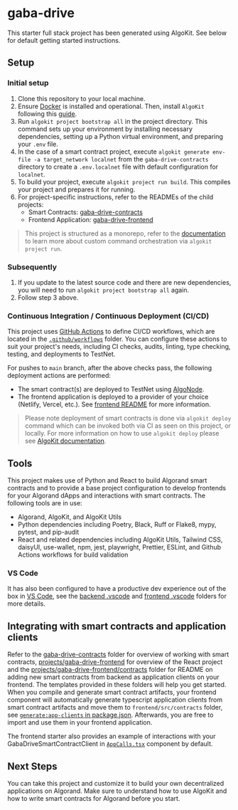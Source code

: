 # gaba-drive

This starter full stack project has been generated using AlgoKit. See below for default getting started instructions.

## Setup

### Initial setup
1. Clone this repository to your local machine.
2. Ensure [Docker](https://www.docker.com/) is installed and operational. Then, install `AlgoKit` following this [guide](https://github.com/algorandfoundation/algokit-cli#install).
3. Run `algokit project bootstrap all` in the project directory. This command sets up your environment by installing necessary dependencies, setting up a Python virtual environment, and preparing your `.env` file.
4. In the case of a smart contract project, execute `algokit generate env-file -a target_network localnet` from the `gaba-drive-contracts` directory to create a `.env.localnet` file with default configuration for `localnet`.
5. To build your project, execute `algokit project run build`. This compiles your project and prepares it for running.
6. For project-specific instructions, refer to the READMEs of the child projects:
   - Smart Contracts: [gaba-drive-contracts](projects/gaba-drive-contracts/README.md)
   - Frontend Application: [gaba-drive-frontend](projects/gaba-drive-frontend/README.md)

> This project is structured as a monorepo, refer to the [documentation](https://github.com/algorandfoundation/algokit-cli/blob/main/docs/features/project/run.md) to learn more about custom command orchestration via `algokit project run`.

### Subsequently

1. If you update to the latest source code and there are new dependencies, you will need to run `algokit project bootstrap all` again.
2. Follow step 3 above.

### Continuous Integration / Continuous Deployment (CI/CD)

This project uses [GitHub Actions](https://docs.github.com/en/actions/learn-github-actions/understanding-github-actions) to define CI/CD workflows, which are located in the [`.github/workflows`](./.github/workflows) folder. You can configure these actions to suit your project's needs, including CI checks, audits, linting, type checking, testing, and deployments to TestNet.

For pushes to `main` branch, after the above checks pass, the following deployment actions are performed:
  - The smart contract(s) are deployed to TestNet using [AlgoNode](https://algonode.io).
  - The frontend application is deployed to a provider of your choice (Netlify, Vercel, etc.). See [frontend README](frontend/README.md) for more information.

> Please note deployment of smart contracts is done via `algokit deploy` command which can be invoked both via CI as seen on this project, or locally. For more information on how to use `algokit deploy` please see [AlgoKit documentation](https://github.com/algorandfoundation/algokit-cli/blob/main/docs/features/deploy.md).

## Tools

This project makes use of Python and React to build Algorand smart contracts and to provide a base project configuration to develop frontends for your Algorand dApps and interactions with smart contracts. The following tools are in use:

- Algorand, AlgoKit, and AlgoKit Utils
- Python dependencies including Poetry, Black, Ruff or Flake8, mypy, pytest, and pip-audit
- React and related dependencies including AlgoKit Utils, Tailwind CSS, daisyUI, use-wallet, npm, jest, playwright, Prettier, ESLint, and Github Actions workflows for build validation

### VS Code

It has also been configured to have a productive dev experience out of the box in [VS Code](https://code.visualstudio.com/), see the [backend .vscode](./backend/.vscode) and [frontend .vscode](./frontend/.vscode) folders for more details.

## Integrating with smart contracts and application clients

Refer to the [gaba-drive-contracts](projects/gaba-drive-contracts/README.md) folder for overview of working with smart contracts, [projects/gaba-drive-frontend](projects/gaba-drive-frontend/README.md) for overview of the React project and the [projects/gaba-drive-frontend/contracts](projects/gaba-drive-frontend/src/contracts/README.md) folder for README on adding new smart contracts from backend as application clients on your frontend. The templates provided in these folders will help you get started.
When you compile and generate smart contract artifacts, your frontend component will automatically generate typescript application clients from smart contract artifacts and move them to `frontend/src/contracts` folder, see [`generate:app-clients` in package.json](projects/gaba-drive-frontend/package.json). Afterwards, you are free to import and use them in your frontend application.

The frontend starter also provides an example of interactions with your GabaDriveSmartContractClient in [`AppCalls.tsx`](projects/gaba-drive-frontend/src/components/AppCalls.tsx) component by default.

## Next Steps

You can take this project and customize it to build your own decentralized applications on Algorand. Make sure to understand how to use AlgoKit and how to write smart contracts for Algorand before you start.
